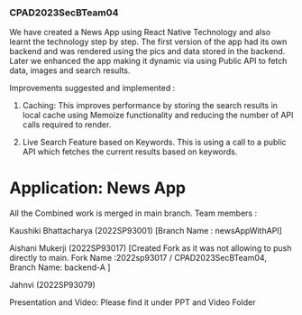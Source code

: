 ### CPAD2023SecBTeam04

We have created a News App using React Native Technology and also learnt the technology step by step. The first version of the app had its own backend and was rendered using the pics and data stored in the backend. Later we enhanced the app making it dynamic via using Public API to fetch data, images and search results.


Improvements suggested and implemented :
1. Caching: This improves performance by storing the search results in local cache using Memoize functionality and reducing the number of API calls required to render.

2. Live Search Feature based on Keywords. This is using a call to a public API which fetches the current results based on keywords.



# Application: News App
All the Combined work is merged in main branch.
Team members :

Kaushiki Bhattacharya (2022SP93001) [Branch Name : newsAppWithAPI]

Aishani Mukerji (2022SP93017) [Created Fork as it was not allowing to push directly to main. Fork Name :2022sp93017 / CPAD2023SecBTeam04, Branch Name: backend-A ]

Jahnvi (2022SP93079)


Presentation and Video:
Please find it under PPT and Video Folder
